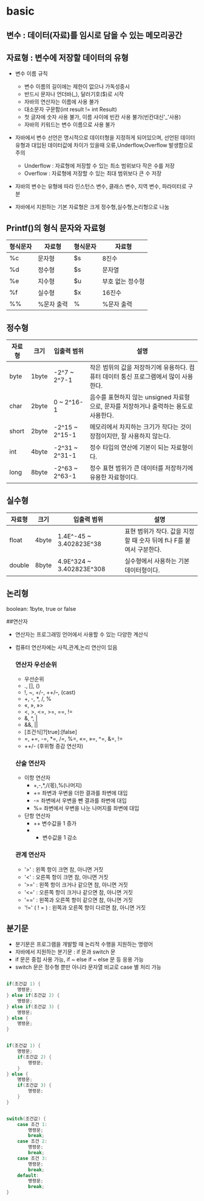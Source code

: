 # basic

## 변수 : 데이터(자료)를 임시로 담을 수 있는 메모리공간
## 자료형 : 변수에 저장할 데이터의 유형

- 변수 이름 규칙
    - 변수 이름의 길이에는 제한이 없으나 가독성중시
    - 반드시 문자나 언더바(_), 달러기호($)로 시작
    - 자바의 연산자는 이름에 사용 불가
    - 대소문자 구문함(int result != int Result)
    - 첫 글자에 숫자 사용 불가, 이름 사이에 빈칸 사용 불가(빈칸대신'_'사용)
    - 자바의 키워드는 변수 이름으로 사용 불가

- 자바에서 변수 선언은 명시적으로 데이터형을 지정하게 되어있으며, 선언된 데이터 유형과 대입된 
데이터값에 차이가 있을때 오류,Underflow,Overflow  발생함으로 주의 
    - Underflow : 자료형에 저장할 수 있는 최소 범위보다 작은 수를 저장
    - Overflow : 자료형에 저장할 수 있는 최대 범위보다 큰 수 저장

- 자바의 변수는 유형에 따라 인스턴스 변수, 클래스 변수, 지역 변수, 파라미터로 구분

- 자바에서 지원하는 기본 자료형은 크게 정수형,실수형,논리형으로 나눔


## Printf()의 형식 문자와 자료형   

형식문자 | 자료형 | 형식문자 | 자료형 
---|---|---|---|
 %c | 문자형 | $s | 8진수 
 %d | 정수형 | $s | 문자열 
 %e | 지수형 | $u | 부호 없는 정수형 
 %f | 실수형 | $x | 16진수 
 %% | %문자 출력 | \% | %문자 출력 


## 정수형

자료형 | 크기 | 입출력 범위 | 설명
---|---|---|---|
 byte | 1byte | -2^7 ~ 2^7-1 | 작은 범위의 값을 저장하기에 유용하다. 컴퓨터 데이터 통신 프로그램에서 많이 사용한다. 
 char | 2byte | 0 ~ 2^16-1 | 음수를 표현하지 않는 unsigned 자료형으로, 문자를 저장하거나 출력하는 용도로 사용한다. 
 short | 2byte | -2^15 ~ 2^15-1 | 메모리에서 차지하는 크기가 작다는 것이 장점이지만, 잘 사용하지 않는다. 
 int | 4byte | -2^31 ~ 2^31-1 | 정수 타입의 연산에 기본이 되는 자료형이다. 
 long | 8byte | -2^63 ~ 2^63-1 | 정수 표현 범위가 큰 데이터를 저장하기에 유용한 자료형이다. 

## 실수형

자료형 | 크기 | 입출력 범위 | 설명 
---|---|---|---|
 float | 4byte | 1.4E^-45 ~ 3.402823E^38 | 표현 범위가 작다. 값을 지정할 때 숫자 뒤에 f나 F를 붙여서 구분한다. 
 double | 8byte | 4.9E^324 ~ 3.402823E^308 | 실수형에서 사용하는 기본 데이터형이다.

## 논리형

boolean: 1byte, true or false

##연산자

- 연산자는 프로그래밍 언어에서 사용할 수 있는 다양한 계산식
- 컴퓨터 연산자에는 사칙,관계,논리 연산이 있음

    ### 연산자 우선순위 
    - 우선순위 
    - ., [], ()
    - !, ~, +/-, ++/–, (cast)
    - +, -, *, /, %
    - «, », »>
    - <, >, <=, >=, ==, !=
    - &, ^, |
    - &&, ||
    - [조건식]?[true]:[false]
    - =, +=, -=, *=, /=, %=, «=, »=, ^=, &=, !=
    - ++/- (후위형 증감 연산자)

    ### 산술 연산자
    - 이항 연산자 
        - +,-,*,/(몫),%(나머지)
        - += 좌변과 우변을 더한 결과를 좌변에 대입
        - -= 좌변에서 우변을 뺀 결과를 좌변에 대입
        - %= 좌변에서 우변을 나눈 나머지를 좌변에 대입
    - 단항 연산자
        - ++ 변수값을 1 증가
        - - 변수값을 1 감소
    
    ### 관계 연산자
    - '>' : 왼쪽 항이 크면 참, 아니면 거짓
    - '<' : 오른쪽 항이 크면 참, 아니면 거짓
    - '>=' : 왼쪽 항이 크거나 같으면 참, 아니면 거짓
    - '<=' : 오른쪽 항이 크거나 같으면 참, 아니면 거짓
    - '==' : 왼쪽과 오른쪽 항이 같으면 참, 아니면 거짓
    - '!=' ( !  = ) : 왼쪽과 오른쪽 항이 다르면 참, 아니면 거짓
      

## 분기문

- 분기문은 프로그램을 개발할 때 논리적 수행을 지원하는 명령어
- 자바에서 지원하는 분기문 : if 문과 switch 문
- if 문은 중첩 사용 가능, if ~ else if ~ else 문 등 응용 가능
- switch 문은 정수형 뿐만 아니라 문자열 비교로 case 별 처리 가능 

```java

if(조건값 1) {
	명령문;
} else if(조건값 2) {
	명령문;
} else if(조건값 3) {
	명령문;
} else {
	명령문;
}

```

```java

if(조건값 1) {
	명령문;
	if(조건값 2) {
		명령문;
	}
} else {
	명령문;
	if(조건값 3) {
		명령문;
	}
}

```

```java

switch(조건값) {
	case 조건 1:
		명령문;
		break;
	case 조건 2:
		명령문;
		break;
	case 조건 3:
		명령문;
		break;
	default:
		명령문;
		break;
}

```






